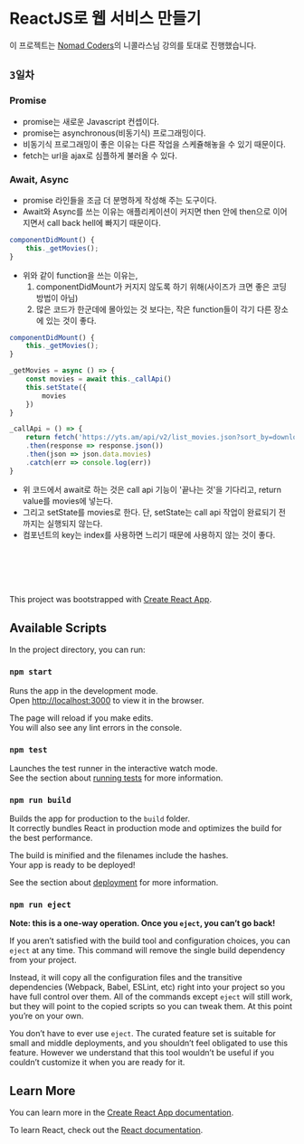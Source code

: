 ReactJS로 웹 서비스 만들기
=========================
이 프로젝트는 [Nomad Coders](https://academy.nomadcoders.co/)의 니콜라스님 강의를 토대로 진행했습니다.

## `3일차`
### Promise
- promise는 새로운 Javascript 컨셉이다.
- promise는 asynchronous(비동기식) 프로그래밍이다.
- 비동기식 프로그래밍이 좋은 이유는 다른 작업을 스케쥴해놓을 수 있기 때문이다.
- fetch는 url을 ajax로 심플하게 불러올 수 있다.<br>

### Await, Async
- promise 라인들을 조금 더 분명하게 작성해 주는 도구이다.
- Await와 Async를 쓰는 이유는 애플리케이션이 커지면 then 안에 then으로 이어지면서 call back hell에 빠지기 때문이다.
```javascript
componentDidMount() {
    this._getMovies();
}
```
- 위와 같이 function을 쓰는 이유는,
     1. componentDidMount가 커지지 않도록 하기 위해(사이즈가 크면 좋은 코딩 방법이 아님)
     2. 많은 코드가 한군데에 몰아있는 것 보다는, 작은 function들이 각기 다른 장소에 있는 것이 좋다.
```javascript
componentDidMount() {
    this._getMovies();
}

_getMovies = async () => {
    const movies = await this._callApi()
    this.setState({
        movies
    })
}

_callApi = () => {
    return fetch('https://yts.am/api/v2/list_movies.json?sort_by=download_count')
    .then(response => response.json())
    .then(json => json.data.movies)
    .catch(err => console.log(err))
}
```
- 위 코드에서 await로 하는 것은 call api 기능이 '끝나는 것'을 기다리고, return value를 movies에 넣는다.
- 그리고 setState를 movies로 한다. 단, setState는 call api 작업이 완료되기 전 까지는 실행되지 않는다.
- 컴포넌트의 key는 index를 사용하면 느리기 때문에 사용하지 않는 것이 좋다.




<br><br>
---
This project was bootstrapped with [Create React App](https://github.com/facebook/create-react-app).

## Available Scripts

In the project directory, you can run:

### `npm start`

Runs the app in the development mode.<br>
Open [http://localhost:3000](http://localhost:3000) to view it in the browser.

The page will reload if you make edits.<br>
You will also see any lint errors in the console.

### `npm test`

Launches the test runner in the interactive watch mode.<br>
See the section about [running tests](https://facebook.github.io/create-react-app/docs/running-tests) for more information.

### `npm run build`

Builds the app for production to the `build` folder.<br>
It correctly bundles React in production mode and optimizes the build for the best performance.

The build is minified and the filenames include the hashes.<br>
Your app is ready to be deployed!

See the section about [deployment](https://facebook.github.io/create-react-app/docs/deployment) for more information.

### `npm run eject`

**Note: this is a one-way operation. Once you `eject`, you can’t go back!**

If you aren’t satisfied with the build tool and configuration choices, you can `eject` at any time. This command will remove the single build dependency from your project.

Instead, it will copy all the configuration files and the transitive dependencies (Webpack, Babel, ESLint, etc) right into your project so you have full control over them. All of the commands except `eject` will still work, but they will point to the copied scripts so you can tweak them. At this point you’re on your own.

You don’t have to ever use `eject`. The curated feature set is suitable for small and middle deployments, and you shouldn’t feel obligated to use this feature. However we understand that this tool wouldn’t be useful if you couldn’t customize it when you are ready for it.

## Learn More

You can learn more in the [Create React App documentation](https://facebook.github.io/create-react-app/docs/getting-started).

To learn React, check out the [React documentation](https://reactjs.org/).
